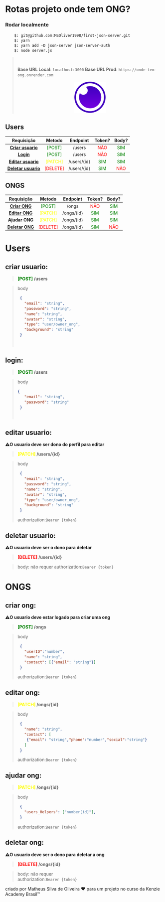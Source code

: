 # Rotas projeto onde tem ONG?

### Rodar localmente
``` node
    $: git@github.com:MSOliver1998/first-json-server.git
    $: yarn
    $: yarn add -D json-server json-server-auth
    $: node server.js
```



></br>
>
> **Base URL Local**: `localhost:3000`
> **Base URL Prod**: `https://onde-tem-ong.onrender.com`
> <center><a href='https://drive.google.com/file/d/1ziU6G1YYhxEOE3zbr9Hejma3RoyKJI6H/view?usp=share_link'><img src="./src/logoInsominia.png"width="100" height="100"></a><center>


## Users
| Requisição | Metodo | Endpoint | Token? | Body? | 
| :---: | :---: | :---: | :---: | :---: |
| [**Criar usuario**](#criar-usuario) | <font color=green>[POST]</font> |  /users  | <font color=red>NÃO</font> | <font color=green> SIM </font> | 
| [**Login**](#login) | <font color=green>[POST]</font> | /users | <font color=red>NÃO</font> | <font color=green> SIM </font> |
| [**Editar usuario**](#editar-usuario) | <font color=yellow>[PATCH]</font> | /users/{id} | <font color=green> SIM </font> | <font color=green> SIM </font> |
| [**Deletar usuario**](#deletar-usuario) | <font color=red>[DELETE]</font> | /users/{id} | <font color=green> SIM </font> | <font color=red>NÃO</font> | 


## ONGS
| Requisição | Metodo | Endpoint | Token? | Body? | 
| :---: | :---: | :---: | :---: | :---: |
| [**Criar ONG**](#criar-ong) | <font color=green>[POST]</font> |  /ongs | <font color=red>NÃO</font> |<font color=green> SIM </font> | 
| [**Editar ONG**](#editar-ong) | <font color=yellow>[PATCH]</font> | /ongs/{id} | <font color=green> SIM </font> | <font color=green> SIM </font>| 
| [**Ajudar ONG**](#ajudar-ong) | <font color=yellow>[PATCH]</font> | /ongs/{id} | <font color=green> SIM </font> | <font color=green> SIM </font> | 
| [**Deletar ONG**](#deletar-ong) | <font color=red>[DELETE]</font> | /ongs/{id} | <font color=green> SIM </font> | <font color=red>NÃO</font> | 


# Users

## criar usuario:
>**<font color=green>[POST] </font>/users**

>body
>```json
>  {
>    "email": "string",
>    "password": "string",
>    "name": "string",
>    "avatar": "string",
>    "type": "user/owner_ong",
>    "background": "string"
>  }
>```
></br>

## login:
>**<font color=green>[POST] </font>/users**

>body
>```json
> {
>    "email": "string",
>    "password": "string"
>  }
>```
><br>

## editar usuario:

:warning:**O usuario deve ser dono do perfil para editar**
>**<font color=yellow>[PATCH] </font>/users/{id}**

> body
>```json
>  {
>    "email": "string",
>    "password": "string",
>    "name": "string",
>    "avatar": "string",
>    "type": "user/owner_ong",
>    "background": "string"
>  }
>```
> authorization:`Bearer {token}`
></br>

## deletar usuario:
:warning:**O usuario deve ser o dono para deletar**
>**<font color=red>[DELETE]</font> /users/{id}**

>body: não requer 
>authorization:`Bearer {token}`

# ONGS

## criar ong:
:warning:**O usuario deve estar logado para criar uma ong**
>**<font color=green>[POST] </font>/ongs**

>body
>```json
>  {
>    "userID":"number",
>    "name": "string",
>    "contact": [{"email": "string"}]
>  }
>```
>authorization:`Bearer {token}`
></br>

## editar ong:
>**<font color=yellow>[PATCH]</font> /ongs/{id}**

>body
>```json
>  {
>    "name": "string",
>    "contact": [
>     {"email": "string","phone":"number","social":"string"}
>    ]
>  }
>```
>authorization:`Bearer {token}`
></br>

## ajudar ong: 
>**<font color=yellow>[PATCH]</font> /ongs/{id}**

>body
>```json
>  {
>    "users_Helpers": ["number[id]"],
>  }
>```
> authorization:`Bearer {token}`
></br>

## deletar ong:
:warning:**O usuario deve ser o dono para deletar a ong**
>**<font color=red>[DELETE]</font> /ongs/{id}**

>body: não requer</br>
>authorization:`Bearer {token}`


criado por Matheus Silva de Oliveira ❤️ 
para um projeto no curso da Kenzie Academy Brasil™

